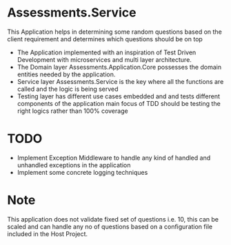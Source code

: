 # Assessments.Service
This Application helps in determining some random questions based on the client requirement and determines which questions should be on top

- The Application implemented with an inspiration of Test Driven Development with microservices and multi layer architecture.
- The Domain layer Assessments.Application.Core possesses the domain entities needed by the application.
- Service layer Assessments.Service is the key where all the functions are called and the logic is being served
- Testing layer has different use cases embedded and and tests different components of the application main focus of TDD should be testing the right logics
rather than 100% coverage


# TODO
- Implement Exception Middleware to handle any kind of handled and unhandled exceptions in the application
- Implement some concrete logging techniques

# Note
This application does not validate fixed set of questions i.e. 10, this can be scaled and can handle any no of questions based on a configuration file included in the Host Project. 
